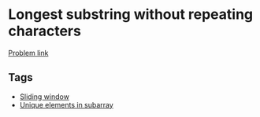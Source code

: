 # Longest substring without repeating characters

[Problem link](https://leetcode.com/problems/longest-substring-without-repeating-characters)

## Tags

* [Sliding window](/README.md#Sliding_window)
* [Unique elements in subarray](/README.md#Unique_elements_in_subarray)

